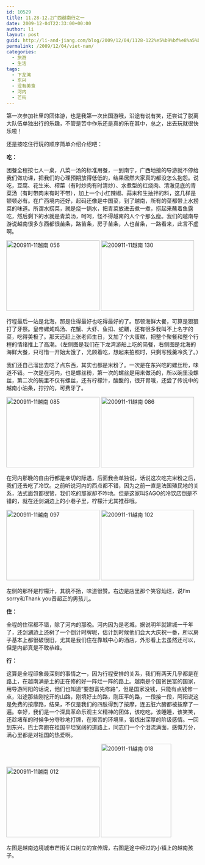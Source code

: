 ```yaml
---
id: 10529
title: 11.28-12.2广西越南行之一
date: 2009-12-04T22:33:00+00:00
author: li
layout: post
guid: http://li-and-jiang.com/blog/2009/12/04/1128-122%e5%b9%bf%e8%a5%bf%e8%b6%8a%e5%8d%97%e8%a1%8c%e4%b9%8b%e4%b8%80/
permalink: /2009/12/04/viet-nam/
categories:
  - 旅游
  - 生活
tags:
  - 下龙湾
  - 东兴
  - 没有美食
  - 河内
  - 芒街
---
```

第一次参加社里的团体游，也是我第一次出国游哦，沿途有说有笑，还尝试了脱离大队伍单独出行的乐趣，不管是苦中作乐还是真的乐在其中，总之，出去玩就很快乐啦！

还是按吃住行玩的顺序简单介绍介绍吧：

**吃：**

团餐全程按七人一桌，八菜一汤的标准用餐，一到南宁，广西地接的导游就不停给我们做功课，把我们的心理预期放得低低的，结果居然大家真的都没怎么抱怨。说吃，豆腐、花生米、榨菜（有时炒肉有时清炒）、水煮型的红烧肉、清澈见底的青菜汤（有时带肉末有时不带），加上一个小红辣椒、蒜末和生抽拌的料，这几样是顿顿必有。在广西境内还好，起码还像是中国菜，到了越南，所有的菜都带上水捞菜的味道。所谓水捞菜，就是烧一锅水，把青菜放进去煮一煮，捞起来蘸着鱼露吃，然后剩下的水就是青菜汤，呵呵，怪不得越南的人个个那么瘦。我们的越南导游说越南很多东西都很苗条，路苗条，房子苗条，人也苗条，一路看来，此言不虚啊。

[<img style="border-right-width: 0px; display: inline; border-top-width: 0px; border-bottom-width: 0px; border-left-width: 0px" src="http://jiangtanghu.com/cn/wp-content/uploads/2009/12/20091111056-thumb.jpg" border="0" alt="200911-11越南 056" width="244" height="184" />](http://jiangtanghu.com/cn/wp-content/uploads/2009/12/20091111056.jpg) [<img style="border-right-width: 0px; display: inline; border-top-width: 0px; border-bottom-width: 0px; border-left-width: 0px" src="http://jiangtanghu.com/cn/wp-content/uploads/2009/12/20091111130-thumb.jpg" border="0" alt="200911-11越南 130" width="244" height="184" />](http://jiangtanghu.com/cn/wp-content/uploads/2009/12/20091111130.jpg)

行程最后一站是北海，那是住得最好也吃得最好的了。那顿海鲜大餐，可算是狠狠打了牙祭。皇帝螺炖鸡汤、花蟹、大虾、鱼扣、蛇鳝，还有很多我叫不上名字的菜，吃得美极了。那天还赶上张老师生日，又加了个大蛋糕，把整个聚餐和整个行程的情绪推上了高潮。（左侧图是我们在下龙湾游船上吃的简餐，右侧图是北海的海鲜大餐，只可惜一开始太饿了，光顾着吃，想起来拍照时，只剩写残羹冷炙了。）

我们还自己溜出去吃了点东西，其实也都是米粉了。一次是在东兴吃的螺丝粉，味道不错。一次是在河内，也是螺丝粉，第一次的螺丝是用来做汤的，所以碗里没螺丝，第二次的碗里不仅有螺丝，还有柠檬汁，酸酸的，很开胃哦，还尝了传说中的越南小油条，拧拧的，可费牙了。

[<img style="border-right-width: 0px; display: inline; border-top-width: 0px; border-bottom-width: 0px; border-left-width: 0px" src="http://jiangtanghu.com/cn/wp-content/uploads/2009/12/20091111085-thumb.jpg" border="0" alt="200911-11越南 085" width="244" height="184" />](http://jiangtanghu.com/cn/wp-content/uploads/2009/12/20091111085.jpg) [<img style="border-right-width: 0px; display: inline; border-top-width: 0px; border-bottom-width: 0px; border-left-width: 0px" src="http://jiangtanghu.com/cn/wp-content/uploads/2009/12/20091111086-thumb.jpg" border="0" alt="200911-11越南 086" width="244" height="184" />](http://jiangtanghu.com/cn/wp-content/uploads/2009/12/20091111086.jpg)

在河内那晚的自由行都是亲切的际遇，后面我会单独说，话说这次吃完米粉之后，我们还去吃了冷饮。之前听说河内的西点都不错，因为之前一直是法国殖民地的关系，法式面包都很赞，我们吃的那家却不咋地。但是这家叫SAGO的冷饮店倒是不错的，就在还剑湖边上的小巷子里，柠檬汁尤其推荐哦。

[<img style="border-right-width: 0px; display: inline; border-top-width: 0px; border-bottom-width: 0px; border-left-width: 0px" src="http://jiangtanghu.com/cn/wp-content/uploads/2009/12/20091111097-thumb.jpg" border="0" alt="200911-11越南 097" width="244" height="184" />](http://jiangtanghu.com/cn/wp-content/uploads/2009/12/20091111097.jpg) [<img style="border-right-width: 0px; display: inline; border-top-width: 0px; border-bottom-width: 0px; border-left-width: 0px" src="http://jiangtanghu.com/cn/wp-content/uploads/2009/12/20091111102-thumb.jpg" border="0" alt="200911-11越南 102" width="244" height="184" />](http://jiangtanghu.com/cn/wp-content/uploads/2009/12/20091111102.jpg)

左侧的那杯是柠檬汁，其貌不扬，味道很赞。右边是店里那个笑容灿烂，说I‘m sorry和Thank you音超正的男孩儿。

**住：**

全程的住宿都不错，除了河内的那晚。河内因为是老城，据说明年就建城一千年了，还剑湖边上还树了一个倒计时牌呢，估计到时候他们会大大庆祝一番，所以房子基本上都很破很旧，尤其是我们住在靠城中心的酒店，外形看上去虽然还可以，但是内部真是不敢恭维。

**行：**

这算是全程印象最深刻的事情之一，因为行程安排的关系，我们有两天几乎都是在路上，在越南满是土的正在修的好一阵烂一阵的路上。越南是个国贫民富的国家，用导游阿阳的话说，他们也知道“要想富先修路”，但是国家没钱，只能有点钱修一点，沿途那些刚挖开的山路，刚填好土的路，刚压平的路，一段接一段，阿阳说这是免费的按摩路，结果，不仅是我们的四肢得到了按摩，连五脏六腑都被按摩了一遍。幸好，我们是一个深具革命乐观主义精神的团体，该吃吃，该睡睡，该笑笑，还趁堵车的时候争分夺秒地打牌，在艰苦的环境里，锻炼出深厚的阶级感情。一回到东兴，巴士奔跑在祖国平坦宽阔的道路上，同志们一个个泪流满面，感慨万分，满心里都是对祖国的热爱啊。

[<img style="border-right-width: 0px; display: inline; border-top-width: 0px; border-bottom-width: 0px; border-left-width: 0px" src="http://jiangtanghu.com/cn/wp-content/uploads/2009/12/20091111012-thumb.jpg" border="0" alt="200911-11越南 012" width="244" height="184" />](http://jiangtanghu.com/cn/wp-content/uploads/2009/12/20091111012.jpg) [<img style="border-right-width: 0px; display: inline; border-top-width: 0px; border-bottom-width: 0px; border-left-width: 0px" src="http://jiangtanghu.com/cn/wp-content/uploads/2009/12/20091111018-thumb.jpg" border="0" alt="200911-11越南 018" width="184" height="244" />](http://jiangtanghu.com/cn/wp-content/uploads/2009/12/20091111018.jpg)

左图是越南边境城市芒街关口树立的宣传牌，右图是途中经过的小镇上的越南孩子。